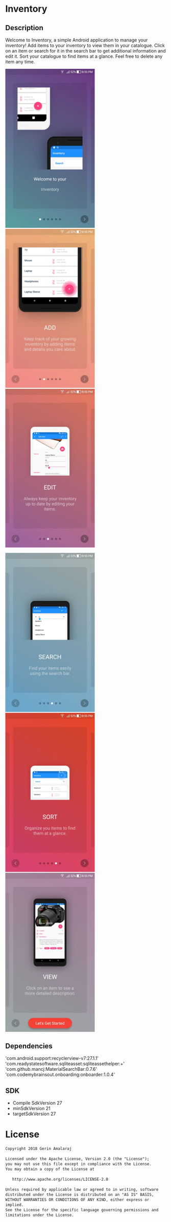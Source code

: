 # Inventory

## Description

Welcome to Inventory, a simple Android application to manage your inventory! Add items to your inventory to view them in your catalogue. Click on an item or search for it in the search bar to get additional information and edit it. Sort your catalogue to find items at a glance. Feel free to delete any item any time.  



<img src="onboarding_images/37213194_918918304959803_1390291286061219840_n.jpg" width="280"> <img src="onboarding_images/37227531_918918288293138_3030318397645651968_n.jpg" width="280"> <img src="onboarding_images/37262530_918918318293135_7636355619250765824_n.jpg" width="280"> 

<img src="onboarding_images/37210379_918918334959800_6113687634331041792_n.jpg" width="280"> <img src="onboarding_images/37256248_918918324959801_4080165875468992512_n.jpg" width="280"> <img src="onboarding_images/37224907_918918291626471_5005394821364318208_n.jpg" width="280">



## Dependencies

'com.android.support:recyclerview-v7:27.1.1'  
'com.readystatesoftware.sqliteasset:sqliteassethelper:+'  
'com.github.mancj:MaterialSearchBar:0.7.6'  
'com.codemybrainsout.onboarding:onboarder:1.0.4'  

## SDK
 - Compile SdkVersion 27
 - minSdkVersion 21
 - targetSdkVersion 27
 
 # License
 
 ```
Copyright 2018 Gerin Amalaraj

Licensed under the Apache License, Version 2.0 (the "License");
you may not use this file except in compliance with the License.
You may obtain a copy of the License at

    http://www.apache.org/licenses/LICENSE-2.0

Unless required by applicable law or agreed to in writing, software
distributed under the License is distributed on an "AS IS" BASIS,
WITHOUT WARRANTIES OR CONDITIONS OF ANY KIND, either express or implied.
See the License for the specific language governing permissions and
limitations under the License.

```
